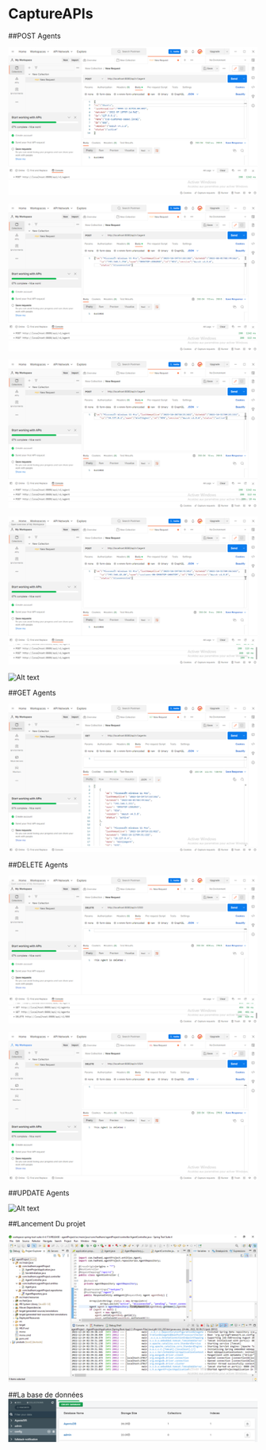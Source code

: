 # CaptureAPIs

##POST Agents

![Alt text](https://github.com/hadhemi-gharbi/CaptureAPIs/blob/main/Add_Agent1.PNG?raw=true "Title")

![Alt text](https://github.com/hadhemi-gharbi/CaptureAPIs/blob/main/Add_Agent2.PNG?raw=true "Title")

![Alt text](https://github.com/hadhemi-gharbi/CaptureAPIs/blob/main/Add_Agent3.PNG?raw=true "Title")

![Alt text](https://github.com/hadhemi-gharbi/CaptureAPIs/blob/main/Add_Agent4.PNG?raw=true "Title")

![Alt text](https://github.com/hadhemi-gharbi/CaptureAPIs/blob/main/Add_Agent5.PNG?raw=true "Title")


##GET Agents

![Alt text](https://github.com/hadhemi-gharbi/CaptureAPIs/blob/main/GetAllAgents.PNG?raw=true "Title")


##DELETE Agents

![Alt text](https://github.com/hadhemi-gharbi/CaptureAPIs/blob/main/Delete_Agent_000.PNG?raw=true "Title")

![Alt text](https://github.com/hadhemi-gharbi/CaptureAPIs/blob/main/Delete_Agent_024.PNG?raw=true "Title")


##UPDATE Agents

![Alt text](https://github.com/hadhemi-gharbi/CaptureAPIs/blob/main/UpdateAgent_025.PNG.PNG?raw=true "Title")


##Lancement Du projet

![Alt text](https://github.com/hadhemi-gharbi/CaptureAPIs/blob/main/Lancement%20du%20Projet.PNG?raw=true "Title")


##La base de données
![Alt text](https://github.com/hadhemi-gharbi/CaptureAPIs/blob/main/AgentDB.PNG?raw=true "Title")


